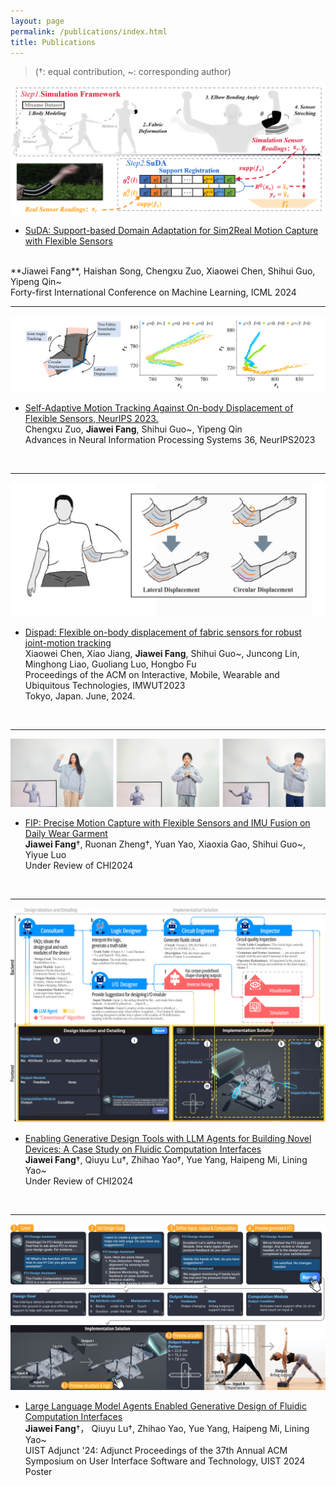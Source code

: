 ```yaml
---
layout: page
permalink: /publications/index.html
title: Publications
---
```


> (†: equal contribution, ~: corresponding author)

<!-- ## Conference Paper -->

<div>
<img src="/images/SuDA_teaser.png">
</div>

- [SuDA: Support-based Domain Adaptation for Sim2Real Motion Capture with Flexible Sensors](https://www.researchgate.net/publication/384046364/)
<br>
**Jiawei Fang**, Haishan Song, Chengxu Zuo, Xiaowei Chen, Shihui Guo, Yipeng Qin~
<br>Forty-first International Conference on Machine Learning, ICML 2024
<br>

---

<div>
<img src="/images/nips_teaser.png">
</div>

- [Self-Adaptive Motion Tracking Against On-body Displacement of Flexible Sensors, NeurIPS 2023.](https://dl.acm.org/doi/abs/10.1145/3643832.3661434)<br>Chengxu Zuo, **Jiawei Fang**, Shihui Guo~, Yipeng Qin
<br>Advances in Neural Information Processing Systems 36, NeurIPS2023
<br>

---
<!-- DISPAD -->

<div>
<img src="/images/dispad_teaser.png">
</div>

- [Dispad: Flexible on-body displacement of fabric sensors for robust joint-motion tracking](https://dl.acm.org/doi/abs/10.1145/3580832)<br>Xiaowei Chen, Xiao Jiang, **Jiawei Fang**, Shihui Guo~, Juncong Lin, Minghong Liao, Guoliang Luo, Hongbo Fu
<br>Proceedings of the ACM on Interactive, Mobile, Wearable and Ubiquitous Technologies, IMWUT2023
<br>Tokyo, Japan. June, 2024.
<br>

---
<!-- FIP -->
<div>
<img src="/images/Fig_teaser.jpg">
</div>

- [FIP: Precise Motion Capture with Flexible Sensors and IMU Fusion on Daily Wear Garment](https://fangjw-0722.github.io/file/FIP.pdf)<br>**Jiawei Fang**†, Ruonan Zheng†, Yuan Yao, Xiaoxia Gao, Shihui Guo~, Yiyue Luo
<br>Under Review of CHI2024

<br>


---
<!-- GDT -->
<div>
<img src="/images/GDT_architecture.jpg">
</div>

- [Enabling Generative Design Tools with LLM Agents for Building Novel Devices: A Case Study on Fluidic Computation Interfaces](https://arxiv.org/abs/2405.17837)<br>**Jiawei Fang**†, Qiuyu Lu†, Zhihao Yao†, Yue Yang, Haipeng Mi, Lining Yao~
<br>Under Review of CHI2024
<br>

---
<!-- GDT：Poster-->
<div>
<img src="/images/GDT_Walkthrough.jpg">
</div>

- [Large Language Model Agents Enabled Generative Design of Fluidic Computation Interfaces](https://dl.acm.org/doi/abs/10.1145/3672539.3686351)<br>**Jiawei Fang**†， Qiuyu Lu†, Zhihao Yao, Yue Yang, Haipeng Mi, Lining Yao~
<br>UIST Adjunct '24: Adjunct Proceedings of the 37th Annual ACM Symposium on User Interface Software and Technology, UIST 2024 Poster
<br>


